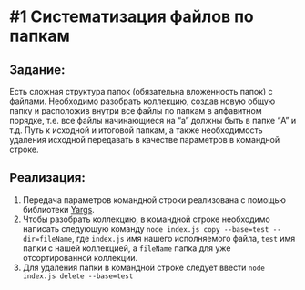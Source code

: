 # #1 Систематизация файлов по папкам

## Задание:

Есть сложная структура папок (обязательна вложенность папок) с файлами. Необходимо разобрать коллекцию, создав новую общую папку и расположив внутри все файлы по папкам в алфавитном порядке, т.е. все файлы начинающиеся на “a” должны быть в папке “A” и т.д. Путь к исходной и итоговой папкам, а также необходимость удаления исходной передавать в качестве параметров в командной строке.

## Реализация:

1. Передача параметров командной строки реализована с помощью библиотеки [Yargs](https://www.npmjs.com/package/yargs).
1. Чтобы разобрать коллекцию, в командной строке необходимо написать следующую команду `node index.js copy --base=test --dir=fileName`, где `index.js` имя нашего исполняемого файла, `test` имя папки с нашей коллекцией, а `fileName` папка для уже отсортированной коллекции.
1. Для удаления папки в командной строке следует ввести `node index.js delete --base=test`
